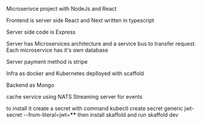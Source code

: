 Microserivce project with NodeJs and React

Frontend is server side React and Next written in typescript

Server side code is Express

Server has Microservices architecture and a service bus to transfer request. Each microservice has it's own database

Server payment method is stripe

Infra as docker and Kubernetes deplloyed with scaffold

Backend as Mongo

cache service using NATS Streaming server for events

to install it create a secret with command kubectl create secret generic jwt-secret --from-literal=jwt=**\*\***
then install skaffold and run skaffold dev
